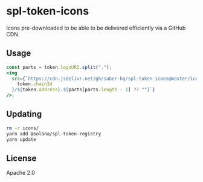 # spl-token-icons

Icons pre-downloaded to be able to be delivered efficiently via a GitHub CDN.

## Usage

```jsx
const parts = token.logoURI.split(".");
<img
  src={`https://cdn.jsdelivr.net/gh/saber-hq/spl-token-icons@master/icons/${
    token.chainId
  }/${token.address}.${parts[parts.length - 1] ?? ""}`}
/>;
```

## Updating

```bash
rm -r icons/
yarn add @solana/spl-token-registry
yarn update
```

## License

Apache 2.0
